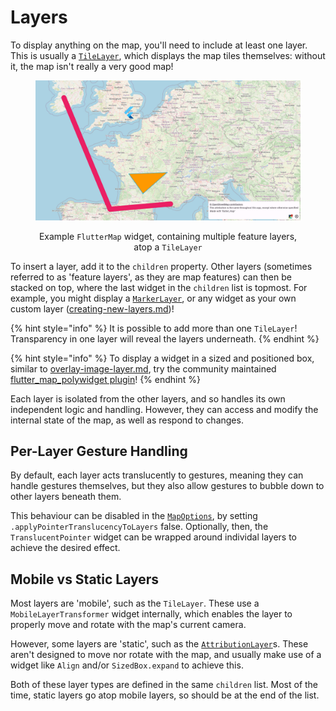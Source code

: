 # Layers

To display anything on the map, you'll need to include at least one layer. This is usually a [`TileLayer`](../layers/tile-layer/), which displays the map tiles themselves: without it, the map isn't really a very good map!

<div align="center" data-full-width="false">

<figure><img src="../.gitbook/assets/ExampleMap.jpg" alt="Example FlutterMap widget, containing multiple feature layers, atop a TileLayer" width="563"><figcaption><p>Example <code>FlutterMap</code> widget, containing multiple feature layers, atop a <code>TileLayer</code></p></figcaption></figure>

</div>

To insert a layer, add it to the `children` property. Other layers (sometimes referred to as 'feature layers', as they are map features) can then be stacked on top, where the last widget in the `children` list is topmost. For example, you might display a [`MarkerLayer`](../layers/marker-layer.md), or any widget as your own custom layer ([creating-new-layers.md](../plugins/making-a-plugin/creating-new-layers.md "mention"))!

{% hint style="info" %}
It is possible to add more than one `TileLayer`! Transparency in one layer will reveal the layers underneath.
{% endhint %}

{% hint style="info" %}
To display a widget in a sized and positioned box, similar to [overlay-image-layer.md](../layers/overlay-image-layer.md "mention"), try the community maintained [flutter\_map\_polywidget plugin](https://github.com/TimBaumgart/flutter\_map\_polywidget)!
{% endhint %}

Each layer is isolated from the other layers, and so handles its own independent logic and handling. However, they can access and modify the internal state of the map, as well as respond to changes.

## Per-Layer Gesture Handling

By default, each layer acts translucently to gestures, meaning they can handle gestures themselves, but they also allow gestures to bubble down to other layers beneath them.

This behaviour can be disabled in the [`MapOptions`](options/), by setting `.applyPointerTranslucencyToLayers` false. Optionally, then, the `TranslucentPointer` widget can be wrapped around individal layers to achieve the desired effect.

## Mobile vs Static Layers

Most layers are 'mobile', such as the `TileLayer`. These use a `MobileLayerTransformer` widget internally, which enables the layer to properly move and rotate with the map's current camera.

However, some layers are 'static', such as the [`AttributionLayer`](../layers/attribution-layer.md)s. These aren't designed to move nor rotate with the map, and usually make use of a widget like `Align` and/or `SizedBox.expand` to achieve this.

Both of these layer types are defined in the same `children` list. Most of the time, static layers go atop mobile layers, so should be at the end of the list.
